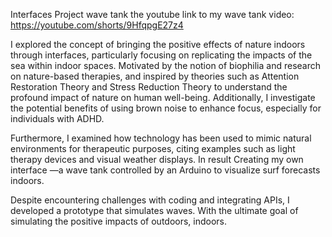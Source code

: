 Interfaces Project wave tank
the youtube link to my wave tank video: https://youtube.com/shorts/9HfqpgE27z4

I explored the concept of bringing the positive effects of nature indoors through interfaces,
particularly focusing on replicating the impacts of the sea within indoor spaces. 
Motivated by the notion of biophilia and research on nature-based therapies, and inspired by theories such as Attention Restoration Theory 
and Stress Reduction Theory to understand the profound impact of nature on human well-being.
Additionally, I investigate the potential benefits of using brown noise to enhance focus, especially for individuals with ADHD.

Furthermore, I examined how technology has been used to mimic natural environments for therapeutic purposes,
citing examples such as light therapy devices and visual weather displays. In result 
Creating my own interface —a wave tank controlled by an Arduino to visualize surf forecasts indoors.

Despite encountering challenges with coding and integrating APIs, I developed a prototype that simulates waves.
With the ultimate goal of simulating the positive impacts of outdoors, indoors.
